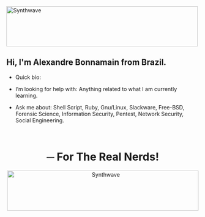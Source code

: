 <img src="https://elitelinux.neocities.org/terminallinux.svg" alt="Synthwave" height="105" width="500">

<!-- Your title -->

<h2> Hi, I'm Alexandre Bonnamain from Brazil.</h2>

- Quick bio:

- I’m looking for help with: Anything related to what I am currently learning.

- Ask me about: Shell Script, Ruby, Gnu/Linux, Slackware, Free-BSD, Forensic Science, Information Security, Pentest, Network Security, Social Engineering.

<br />

<h1 align="center">─ For The Real Nerds!</h1> 

<p align="center"><img src="https://elitelinux.neocities.org/slackware.svg" alt="Synthwave" height="105" width="500"><p>


<!---
Bonnamain/Bonnamain is a ✨ special ✨ repository because its `README.md` (this file) appears on your GitHub profile.
You can click the Preview link to take a look at your changes.
--->
